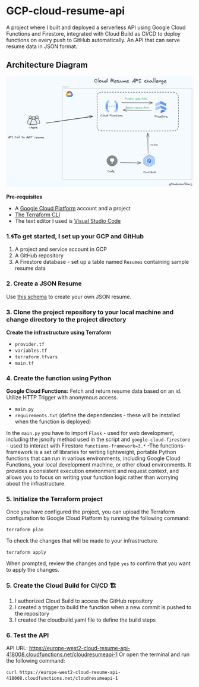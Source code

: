 # GCP-cloud-resume-api

A project where I built and deployed a serverless API using Google Cloud Functions and Firestore, integrated with Cloud Build as CI/CD to deploy functions on every push to GitHub automatically. An API that can serve resume data in JSON format.

## Architecture Diagram

![Reference image](/images/architecture-image.png)

**Pre-requisites**

* A [Google Cloud Platform](https://cloud.google.com/?hl=en) account and a project
* [The Terraform CLI](https://developer.hashicorp.com/terraform/install)
* The text editor I used is [Visual Studio Code](https://code.visualstudio.com/download)

### 1.🌀To get started, I set up your GCP and GitHub 

1. A project and service account in GCP
2. A GitHub repository
3. A Firestore database - set up a table named `Resumes` containing sample resume data

### 2. Create a JSON Resume

Use [this schema](https://jsonresume.org/schema/) to create your own JSON resume.

### 3. Clone the project repository to your local machine and change directory to the project directory

**Create the infrastructure using Terraform**

* `provider.tf`
* `variables.tf`
* `terraform.tfvars`
* `main.tf`

### 4. Create the function using Python

**Google Cloud Functions:** Fetch and return resume data based on an id. Utilize HTTP Trigger with anonymous access.

* `main.py`
* `requirements.txt` (define the dependencies - these will be installed when the function is deployed)

In the `main.py` you have to import `Flask` - used for web development, including the jsnoify method used in the script and `google-cloud-firestore` - used to interact with Firestore
`functions-framework=3.*` -The functions-framework is a set of libraries for writing lightweight, portable Python functions that can run in various environments, including Google Cloud Functions, your local development machine, or other cloud environments. It provides a consistent execution environment and request context, and allows you to focus on writing your function logic rather than worrying about the infrastructure.

### 5. Initialize the Terraform project

Once you have configured the project, you can upload the Terraform configuration to Google Cloud Platform by running the following command:

```
terraform plan
```

To check the changes that will be made to your infrastructure.

```
terraform apply
```

When prompted, review the changes and type `yes` to confirm that you want to apply the changes.

### 5. Create the Cloud Build for CI/CD :building_construction:

1. I authorized Cloud Build to access the GitHub repository
2. I created a trigger to build the function when a new commit is pushed to the repository
3. I created the cloudbuild.yaml file to define the build steps



### 6. Test the API

API URL: <https://europe-west2-cloud-resume-api-418008.cloudfunctions.net/cloudresumeapi-1>
Or open the terminal and run the following command:

```
curl https://europe-west2-cloud-resume-api-418008.cloudfunctions.net/cloudresumeapi-1
```